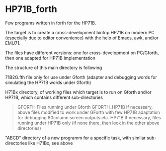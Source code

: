 # HP71B_forth

Few programs written in forth for the HP71B. 

The target is to create a cross-development biotop HP71B on modern PC (especially due to editor convenience) with the help of Emacs, awk, and/or EMU71.

The files have different versions: one for cross-development on PC/Gforth, then one adapted for HP71B implementation

The structure of this main directory is following

71B2G.fth file only for use under Gforth (adapter and debugging words for simulating the HP71B words under Gforth)

H71Bx directory, of working files which target is to run on Gforth and/or HP71B, which contains different sub-directories
> GFORTH        Files running under Gforth
> GFORTH_HP71B  If necessary, above files modified to work under GForth with few HP71B adaptation for debugging 80column screen outputs etc.
> HP71B         If necessary, files running under HP71B only (if none there, then look in the other above directories)
  
"ABCD" directory of a new programm for a specific task, with similar sub-directories like H71Bx, see above
